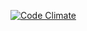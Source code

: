 [![Code Climate](https://codeclimate.com/github/raianand/consul.rails/badges/gpa.svg)](https://codeclimate.com/github/raianand/consul.rails)
